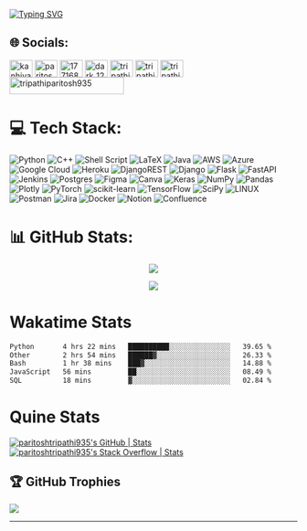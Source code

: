 [![Typing SVG](http://readme-typing-svg.herokuapp.com?color=5CD8F7&center=true&vCenter=true&lines=Whatsup%2C+I'm+Paritosh!+%F0%9F%91%8B)](https://git.io/typing-svg)
## 🌐 Socials:
<p align="left">
<a href="https://twitter.com/kanhiya_0w0" target="blank"><img align="center" src="https://raw.githubusercontent.com/rahuldkjain/github-profile-readme-generator/master/src/images/icons/Social/twitter.svg" alt="kanhiya_0w0" height="30" width="40" /></a>
<a href="https://linkedin.com/in/paritosh-tripathi-social" target="blank"><img align="center" src="https://raw.githubusercontent.com/rahuldkjain/github-profile-readme-generator/master/src/images/icons/Social/linked-in-alt.svg" alt="paritosh-tripathi-social" height="30" width="40" /></a>
<a href="https://stackoverflow.com/users/17716873" target="blank"><img align="center" src="https://raw.githubusercontent.com/rahuldkjain/github-profile-readme-generator/master/src/images/icons/Social/stack-overflow.svg" alt="17716873" height="30" width="40" /></a>
<a href="https://www.codechef.com/users/dark_1231" target="blank"><img align="center" src="https://cdn.jsdelivr.net/npm/simple-icons@3.1.0/icons/codechef.svg" alt="dark_1231" height="30" width="40" /></a>
<a href="https://www.hackerrank.com/tripathiparitos1" target="blank"><img align="center" src="https://raw.githubusercontent.com/rahuldkjain/github-profile-readme-generator/master/src/images/icons/Social/hackerrank.svg" alt="tripathiparitos1" height="30" width="40" /></a>
<a href="https://www.leetcode.com/tripathiparitosh935" target="blank"><img align="center" src="https://raw.githubusercontent.com/rahuldkjain/github-profile-readme-generator/master/src/images/icons/Social/leet-code.svg" alt="tripathiparitosh935" height="30" width="40" /></a>
<a href="https://www.hackerearth.com/tripathiparitosh935" target="blank"><img align="center" src="https://raw.githubusercontent.com/rahuldkjain/github-profile-readme-generator/master/src/images/icons/Social/hackerearth.svg" alt="tripathiparitosh935" height="30" width="40" /></a>
<a href="https://visitcount.itsvg.in"> <img align="center" src="https://visitcount.itsvg.in/api?id=paritoshtripathi935&label=Profile%20Views&icon=6&pretty=false" alt="tripathiparitosh935" height="30" width="200" /></a>
</p>

# 💻 Tech Stack:
![Python](https://img.shields.io/badge/python-3670A0?style=for-the-badge&logo=python&logoColor=ffdd54) ![C++](https://img.shields.io/badge/c++-%2300599C.svg?style=for-the-badge&logo=c%2B%2B&logoColor=white) ![Shell Script](https://img.shields.io/badge/shell_script-%23121011.svg?style=for-the-badge&logo=gnu-bash&logoColor=white) ![LaTeX](https://img.shields.io/badge/latex-%23008080.svg?style=for-the-badge&logo=latex&logoColor=white) ![Java](https://img.shields.io/badge/java-%23ED8B00.svg?style=for-the-badge&logo=java&logoColor=white) ![AWS](https://img.shields.io/badge/AWS-%23FF9900.svg?style=for-the-badge&logo=amazon-aws&logoColor=white) ![Azure](https://img.shields.io/badge/azure-%230072C6.svg?style=for-the-badge&logo=azure-devops&logoColor=white) ![Google Cloud](https://img.shields.io/badge/Google%20Cloud-%234285F4.svg?style=for-the-badge&logo=google-cloud&logoColor=white) ![Heroku](https://img.shields.io/badge/heroku-%23430098.svg?style=for-the-badge&logo=heroku&logoColor=white) ![DjangoREST](https://img.shields.io/badge/DJANGO-REST-ff1709?style=for-the-badge&logo=django&logoColor=white&color=ff1709&labelColor=gray) ![Django](https://img.shields.io/badge/django-%23092E20.svg?style=for-the-badge&logo=django&logoColor=white) ![Flask](https://img.shields.io/badge/flask-%23000.svg?style=for-the-badge&logo=flask&logoColor=white) ![FastAPI](https://img.shields.io/badge/FastAPI-005571?style=for-the-badge&logo=fastapi) ![Jenkins](https://img.shields.io/badge/jenkins-%232C5263.svg?style=for-the-badge&logo=jenkins&logoColor=white) ![Postgres](https://img.shields.io/badge/postgres-%23316192.svg?style=for-the-badge&logo=postgresql&logoColor=white) 	![Figma](https://img.shields.io/badge/figma-%23F24E1E.svg?style=for-the-badge&logo=figma&logoColor=white) ![Canva](https://img.shields.io/badge/Canva-%2300C4CC.svg?style=for-the-badge&logo=Canva&logoColor=white) ![Keras](https://img.shields.io/badge/Keras-%23D00000.svg?style=for-the-badge&logo=Keras&logoColor=white) ![NumPy](https://img.shields.io/badge/numpy-%23013243.svg?style=for-the-badge&logo=numpy&logoColor=white) ![Pandas](https://img.shields.io/badge/pandas-%23150458.svg?style=for-the-badge&logo=pandas&logoColor=white) ![Plotly](https://img.shields.io/badge/Plotly-%233F4F75.svg?style=for-the-badge&logo=plotly&logoColor=white) ![PyTorch](https://img.shields.io/badge/PyTorch-%23EE4C2C.svg?style=for-the-badge&logo=PyTorch&logoColor=white) ![scikit-learn](https://img.shields.io/badge/scikit--learn-%23F7931E.svg?style=for-the-badge&logo=scikit-learn&logoColor=white) ![TensorFlow](https://img.shields.io/badge/TensorFlow-%23FF6F00.svg?style=for-the-badge&logo=TensorFlow&logoColor=white) ![SciPy](https://img.shields.io/badge/SciPy-%230C55A5.svg?style=for-the-badge&logo=scipy&logoColor=%white) ![LINUX](https://img.shields.io/badge/Linux-FCC624?style=for-the-badge&logo=linux&logoColor=black) ![Postman](https://img.shields.io/badge/Postman-FF6C37?style=for-the-badge&logo=postman&logoColor=white) ![Jira](https://img.shields.io/badge/jira-%230A0FFF.svg?style=for-the-badge&logo=jira&logoColor=white) ![Docker](https://img.shields.io/badge/docker-%230db7ed.svg?style=for-the-badge&logo=docker&logoColor=white) ![Notion](https://img.shields.io/badge/Notion-%23000000.svg?style=for-the-badge&logo=notion&logoColor=white) ![Confluence](https://img.shields.io/badge/confluence-%23172BF4.svg?style=for-the-badge&logo=confluence&logoColor=white)
# 📊 GitHub Stats:
<p align="center">
    <img src="https://streak-stats.demolab.com?user=ParitoshTripathi935&theme=tokyonight_duo&border_radius=6.4"/>
</p>

<p align="center">
    <img src="https://github-readme-activity-graph.vercel.app/graph?username=paritoshtripathi935&theme=github-compact"/>
</p>

# Wakatime Stats
<!--START_SECTION:waka-->

```txt
Python       4 hrs 22 mins   ██████████░░░░░░░░░░░░░░░   39.65 %
Other        2 hrs 54 mins   ██████▓░░░░░░░░░░░░░░░░░░   26.33 %
Bash         1 hr 38 mins    ███▓░░░░░░░░░░░░░░░░░░░░░   14.88 %
JavaScript   56 mins         ██░░░░░░░░░░░░░░░░░░░░░░░   08.49 %
SQL          18 mins         ▓░░░░░░░░░░░░░░░░░░░░░░░░   02.84 %
```

<!--END_SECTION:waka-->


# Quine Stats
[![paritoshtripathi935's GitHub | Stats](https://stats.quine.sh/paritoshtripathi935/github?theme=dark)](https://quine.sh?utm_source=widgets&utm_campaign=paritoshtripathi935) [![paritoshtripathi935's Stack Overflow | Stats](https://stats.quine.sh/paritoshtripathi935/stack-overflow?theme=dark)](https://quine.sh?utm_source=widgets&utm_campaign=paritoshtripathi935)

## 🏆 GitHub Trophies
![](https://github-profile-trophy.vercel.app/?username=paritoshtripathi935&theme=radical&no-frame=false&no-bg=true&margin-w=4)

---
